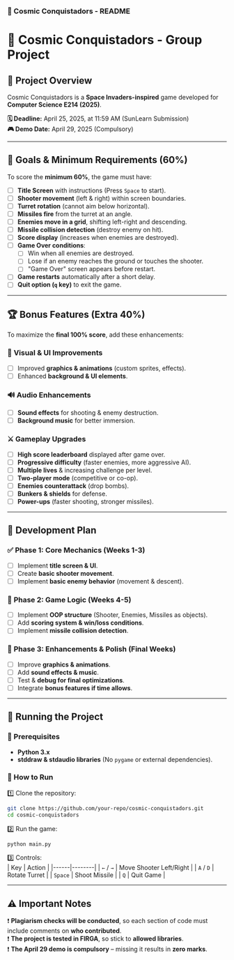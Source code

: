 ### **📜 Cosmic Conquistadors - README**  

# 🌌 Cosmic Conquistadors - Group Project

## 📌 Project Overview  
Cosmic Conquistadors is a **Space Invaders-inspired** game developed for **Computer Science E214 (2025)**.  

**🗓 Deadline:** April 25, 2025, at 11:59 AM (SunLearn Submission)  
**🎮 Demo Date:** April 29, 2025 (Compulsory)  

---

## 🎯 Goals & Minimum Requirements (60%)  
To score the **minimum 60%**, the game must have:  

- [ ] **Title Screen** with instructions (Press `Space` to start).  
- [ ] **Shooter movement** (left & right) within screen boundaries.  
- [ ] **Turret rotation** (cannot aim below horizontal).  
- [ ] **Missiles fire** from the turret at an angle.  
- [ ] **Enemies move in a grid**, shifting left-right and descending.  
- [ ] **Missile collision detection** (destroy enemy on hit).  
- [ ] **Score display** (increases when enemies are destroyed).  
- [ ] **Game Over conditions**:  
  - [ ] Win when all enemies are destroyed.  
  - [ ] Lose if an enemy reaches the ground or touches the shooter.  
  - [ ] "Game Over" screen appears before restart.  
- [ ] **Game restarts** automatically after a short delay.  
- [ ] **Quit option (`q` key)** to exit the game.  

---

## 🏆 Bonus Features (Extra 40%)  
To maximize the **final 100% score**, add these enhancements:  

### 🎨 **Visual & UI Improvements**  
- [ ] Improved **graphics & animations** (custom sprites, effects).  
- [ ] Enhanced **background & UI elements**.  

### 🔊 **Audio Enhancements**  
- [ ] **Sound effects** for shooting & enemy destruction.  
- [ ] **Background music** for better immersion.  

### ⚔️ **Gameplay Upgrades**  
- [ ] **High score leaderboard** displayed after game over.  
- [ ] **Progressive difficulty** (faster enemies, more aggressive AI).  
- [ ] **Multiple lives** & increasing challenge per level.  
- [ ] **Two-player mode** (competitive or co-op).  
- [ ] **Enemies counterattack** (drop bombs).  
- [ ] **Bunkers & shields** for defense.  
- [ ] **Power-ups** (faster shooting, stronger missiles).  

---

## 🔧 Development Plan  

### ✅ **Phase 1: Core Mechanics (Weeks 1-3)**
- [ ] Implement **title screen & UI**.  
- [ ] Create **basic shooter movement**.  
- [ ] Implement **basic enemy behavior** (movement & descent).  

### 🚀 **Phase 2: Game Logic (Weeks 4-5)**  
- [ ] Implement **OOP structure** (Shooter, Enemies, Missiles as objects).  
- [ ] Add **scoring system & win/loss conditions**.  
- [ ] Implement **missile collision detection**.  

### 🎨 **Phase 3: Enhancements & Polish (Final Weeks)**  
- [ ] Improve **graphics & animations**.  
- [ ] Add **sound effects & music**.  
- [ ] Test & **debug for final optimizations**.  
- [ ] Integrate **bonus features if time allows**.  

---

## 🚀 Running the Project  

### **🔹 Prerequisites**  
- **Python 3.x**  
- **stddraw & stdaudio libraries** (No `pygame` or external dependencies).  

### **🔸 How to Run**  
1️⃣ Clone the repository:  
```sh
git clone https://github.com/your-repo/cosmic-conquistadors.git
cd cosmic-conquistadors
```

2️⃣ Run the game:  
```sh
python main.py
```
3️⃣ Controls:  
| Key  | Action |
|------|--------|
| `←` / `→` | Move Shooter Left/Right |
| `A` / `D` | Rotate Turret |
| `Space` | Shoot Missile |
| `Q` | Quit Game |

---

## ⚠️ Important Notes  
❗ **Plagiarism checks will be conducted**, so each section of code must include comments on **who contributed**.  
❗ **The project is tested in FIRGA**, so stick to **allowed libraries**.  
❗ **The April 29 demo is compulsory** – missing it results in **zero marks**.  
